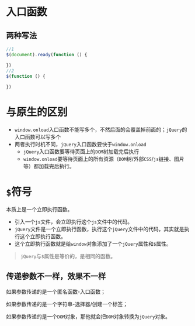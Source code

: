 # 入口函数

## 两种写法

```js
//1
$(document).ready(function () {

})
//2
$(function () {
    
})
```



# 与原生的区别

+ `window.onload`入口函数不能写多个，不然后面的会覆盖掉前面的；`jQuery`的入口函数可以写多个
+ 两者执行时机不同，`jQuery`入口函数要快于`window.onload`
  + `jQuery`入口函数要等待页面上的`DOM`树加载完后执行
  + `window.onload`要等待页面上的所有资源（`DOM`树/外部`CSS`/`js`链接、图片等）都加载完后执行。



# `$`符号

本质上是一个立即执行函数。

+ 引入一个`js`文件，会立即执行这个`js`文件中的代码。
+ `jQuery`文件是一个立即执行函数，执行这个`jQuery`文件中的代码，其实就是执行这个立即执行函数。
+ 这个立即执行函数就是给`window`对象添加了一个`jQuery`属性和`$`属性。

> `jQuery`与`$`属性是等价的，是相同的函数。

## 传递参数不一样，效果不一样

如果参数传递的是一个匿名函数-入口函数；

如果参数传递的是一个字符串-选择器/创建一个标签；

如果参数传递的是一个`DOM`对象，那他就会把`DOM`对象转换为`jQuery`对象。



